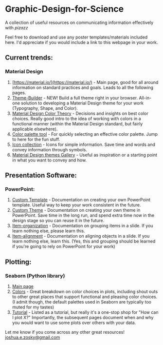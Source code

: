 # Graphic-Design-for-Science
A collection of useful resources on communicating information effectively with *pizazz*

Feel free to download and use any poster templates/materials included here. I'd appreciate if you would include a link to this webpage in your work.

## Current trends:
### Material Design
1. [https://material.io/](https://material.io/) - Main page, good for all around information on standard practices and goals. Leads to all the following pages.
2. [Theme-Builder](https://material-theme-builder.glitch.me/) - NEW! Build a full theme right in your browser. All-in-one solution to developing a Material Design theme for your work (Typography, Shape, and Color).
3. [Material Design Color Theory](https://material.io/design/color/the-color-system.html) - Decisions and insights on best color choices. Really good intro to the idea of working with colors in a functional manner (within the Material Design standard, but fairly applicable elsewhere).
4. [Color palette tool](https://material.io/tools/color/) -  For quickly selecting an effective color palette. Jump to here for the fun stuff.
5. [Icon collection](https://material.io/tools/icons/) - Icons for simple information. Save time and words and convey information through symbols.
6. [Material Design themes Gallery](https://material.io/tools/gallery/) - Useful as inspiration or a starting point in what you want to convey and how.

## Presentation Software:
###  PowerPoint:
1. [Custom Template](https://support.office.com/en-us/article/create-and-save-a-powerpoint-template-ee4429ad-2a74-4100-82f7-50f8169c8aca) - Documentation on creating your own PowerPoint template. Useful way to keep your work consistent in the future.
2. [Custom Theme](https://support.office.com/en-us/article/create-your-own-theme-in-powerpoint-83e68627-2c17-454a-9fd8-62deb81951a6) - Documentation on creating your own theme in PowerPoint. Save time in the long run, and spend extra time now in the design stage so you can reuse it in the future.
3. [Item-organization](https://support.office.com/en-us/article/create-merge-and-group-objects-on-a-slide-86f4be3b-0596-46d4-8200-1c9c308f5e3c) - Documentation on grouping items in a slide. If you learn nothing else, please learn this.
4. [Item-alignment](https://support.office.com/en-us/article/guides-for-arranging-things-on-a-slide-in-powerpoint-33854dfa-e0d1-43ff-8971-667b19512de3?ui=en-US&rs=en-US&ad=US) - Documentation on aligning objects in a slide. If you learn nothing else, learn this. (Yes, this and grouping should be learned if you're going to rely on PowerPoint for your work)

## Plotting:
### Seaborn (Python library)
1. [Main page](https://seaborn.pydata.org/)
2. [Colors](https://seaborn.pydata.org/tutorial/color_palettes.html) - Great breakdown on color choices in plots, including shout outs to other great places that support functional and pleasing color choices. (I admit though, the default palettes used in Seaborn are typically too muted for my tastes)
3. [Tutorial](https://seaborn.pydata.org/tutorial.html) - Listed as a tutorial, but really it's a one-stop shop for "How can I plot X?" Importantly, the subsequent pages document when and why you would want to use some plots over others with your data.  

Let me know if you come across any other great resources! [joshua.e.zosky@gmail.com](joshua.e.zosky@gmail.com)
